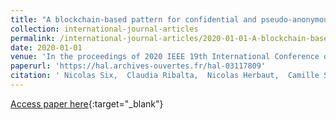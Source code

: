 ```yaml
---
title: "A blockchain-based pattern for confidential and pseudo-anonymous contract enforcement"
collection: international-journal-articles
permalink: /international-journal-articles/2020-01-01-A-blockchain-based-pattern-for-confidential-and-pseudo-anonymous-contract-enforcement
date: 2020-01-01
venue: 'In the proceedings of 2020 IEEE 19th International Conference on Trust, Security and Privacy in Computing and Communications (TrustCom)'
paperurl: 'https://hal.archives-ouvertes.fr/hal-03117809'
citation: ' Nicolas Six,  Claudia Ribalta,  Nicolas Herbaut,  Camille Salinesi, &quot;A blockchain-based pattern for confidential and pseudo-anonymous contract enforcement.&quot; In the proceedings of 2020 IEEE 19th International Conference on Trust, Security and Privacy in Computing and Communications (TrustCom), 2020.'
---
```

[Access paper here](https://hal.archives-ouvertes.fr/hal-03117809){:target="_blank"}
